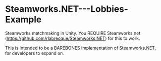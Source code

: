 # Steamworks.NET---Lobbies-Example
Steamworks matchmaking in Unity. You REQUIRE Steamworks.net (https://github.com/rlabrecque/Steamworks.NET) for this to work. 

This is intended to be a BAREBONES implementation of Steamworks.NET, for developers to expand on.

